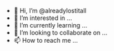 - 👋 Hi, I’m @alreadylostitall
- 👀 I’m interested in ...
- 🌱 I’m currently learning ...
- 💞️ I’m looking to collaborate on ...
- 📫 How to reach me ...

<!---
alreadylostitall/alreadylostitall is a ✨ special ✨ repository because its `README.md` (this file) appears on your GitHub profile.
You can click the Preview link to take a look at your changes.
--->
